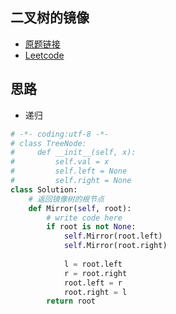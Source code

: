 ## 二叉树的镜像

- [原题链接](https://www.nowcoder.com/practice/564f4c26aa584921bc75623e48ca3011?tpId=13&tqId=11171&tPage=1&rp=1&ru=/ta/coding-interviews&qru=/ta/coding-interviews/question-ranking)
- [Leetcode](http://jalan.space/leetcode-notebook/tree/226.html)

## 思路

- 递归

```python
# -*- coding:utf-8 -*-
# class TreeNode:
#     def __init__(self, x):
#         self.val = x
#         self.left = None
#         self.right = None
class Solution:
    # 返回镜像树的根节点
    def Mirror(self, root):
        # write code here
        if root is not None:
            self.Mirror(root.left)
            self.Mirror(root.right)
            
            l = root.left
            r = root.right
            root.left = r
            root.right = l
        return root
```